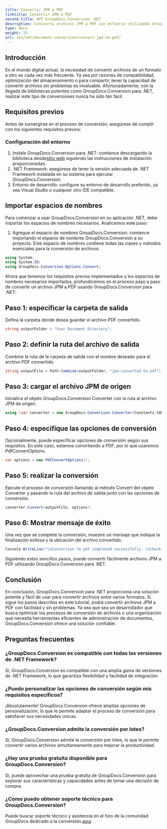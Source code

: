 ```yaml
---
title: Convertir JPM a PDF
linktitle: Convertir JPM a PDF
second_title: API GroupDocs.Conversión .NET
description: Convierta archivos JPM a PDF sin esfuerzo utilizando GroupDocs.Conversion para .NET. Optimice sus procesos de conversión de archivos con facilidad.
type: docs
weight: 15
url: /es/net/document-conversion/convert-jpm-to-pdf/
---
```

## Introducción
En el mundo digital actual, la necesidad de convertir archivos de un formato a otro es cada vez más frecuente. Ya sea por razones de compatibilidad, optimización del almacenamiento o para compartir, tener la capacidad de convertir archivos sin problemas es invaluable. Afortunadamente, con la llegada de bibliotecas potentes como GroupDocs.Conversion para .NET, realizar este tipo de conversiones nunca ha sido tan fácil.
## Requisitos previos
Antes de sumergirse en el proceso de conversión, asegúrese de cumplir con los siguientes requisitos previos:
### Configuración del entorno
1.  Instale GroupDocs.Conversion para .NET: comience descargando la biblioteca desde[sitio web](https://releases.groupdocs.com/conversion/net/) siguiendo las instrucciones de instalación proporcionadas.
2. .NET Framework: asegúrese de tener la versión adecuada de .NET Framework instalada en su sistema para ejecutar GroupDocs.Conversion.
3. Entorno de desarrollo: configure su entorno de desarrollo preferido, ya sea Visual Studio o cualquier otro IDE compatible.

## Importar espacios de nombres
Para comenzar a usar GroupDocs.Conversion en su aplicación .NET, debe importar los espacios de nombres necesarios. Analicemos este paso:

1. Agregue el espacio de nombres GroupDocs.Conversion: comience importando el espacio de nombres GroupDocs.Conversion a su proyecto. Este espacio de nombres contiene todas las clases y métodos esenciales para la conversión de archivos.
```csharp
using System;
using System.IO;
using GroupDocs.Conversion.Options.Convert;
```

Ahora que tenemos los requisitos previos implementados y los espacios de nombres necesarios importados, profundicemos en el proceso paso a paso de convertir un archivo JPM a PDF usando GroupDocs.Conversion para .NET:

## Paso 1: especificar la carpeta de salida
Defina la carpeta donde desea guardar el archivo PDF convertido.
```csharp
string outputFolder = "Your Document Directory";
```
## Paso 2: definir la ruta del archivo de salida
Combine la ruta de la carpeta de salida con el nombre deseado para el archivo PDF convertido.
```csharp
string outputFile = Path.Combine(outputFolder, "jpm-converted-to.pdf");
```
## Paso 3: cargar el archivo JPM de origen
Inicialice el objeto GroupDocs.Conversion Converter con la ruta al archivo JPM de origen.
```csharp
using (var converter = new GroupDocs.Conversion.Converter(Constants.SAMPLE_JPM))
```
## Paso 4: especifique las opciones de conversión
Opcionalmente, puede especificar opciones de conversión según sus requisitos. En este caso, estamos convirtiendo a PDF, por lo que usaremos PdfConvertOptions.
```csharp
var options = new PdfConvertOptions();
```
## Paso 5: realizar la conversión
Ejecute el proceso de conversión llamando al método Convert del objeto Converter y pasando la ruta del archivo de salida junto con las opciones de conversión.
```csharp
converter.Convert(outputFile, options);
```
## Paso 6: Mostrar mensaje de éxito
Una vez que se complete la conversión, muestre un mensaje que indique la finalización exitosa y la ubicación del archivo convertido.
```csharp
Console.WriteLine("\nConversion to pdf completed successfully. \nCheck output in {0}", outputFolder);
```
Siguiendo estos sencillos pasos, puede convertir fácilmente archivos JPM a PDF utilizando GroupDocs.Conversion para .NET.

## Conclusión
En conclusión, GroupDocs.Conversion para .NET proporciona una solución potente y fácil de usar para convertir archivos entre varios formatos. Si sigue los pasos descritos en este tutorial, podrá convertir archivos JPM a PDF con facilidad y sin problemas. Ya sea que sea un desarrollador que busca optimizar los procesos de conversión de archivos o una organización que necesita herramientas eficientes de administración de documentos, GroupDocs.Conversion ofrece una solución confiable.
## Preguntas frecuentes
### ¿GroupDocs.Conversion es compatible con todas las versiones de .NET Framework?
Sí, GroupDocs.Conversion es compatible con una amplia gama de versiones de .NET Framework, lo que garantiza flexibilidad y facilidad de integración.
### ¿Puedo personalizar las opciones de conversión según mis requisitos específicos?
¡Absolutamente! GroupDocs.Conversion ofrece amplias opciones de personalización, lo que le permite adaptar el proceso de conversión para satisfacer sus necesidades únicas.
### ¿GroupDocs.Conversion admite la conversión por lotes?
Sí, GroupDocs.Conversion admite la conversión por lotes, lo que le permite convertir varios archivos simultáneamente para mejorar la productividad.
### ¿Hay una prueba gratuita disponible para GroupDocs.Conversion?
Sí, puede aprovechar una prueba gratuita de GroupDocs.Conversion para explorar sus características y capacidades antes de tomar una decisión de compra.
### ¿Cómo puedo obtener soporte técnico para GroupDocs.Conversion?
 Puede buscar soporte técnico y asistencia en el foro de la comunidad GroupDocs dedicado a la conversión.[aquí](https://forum.groupdocs.com/c/conversion/11).